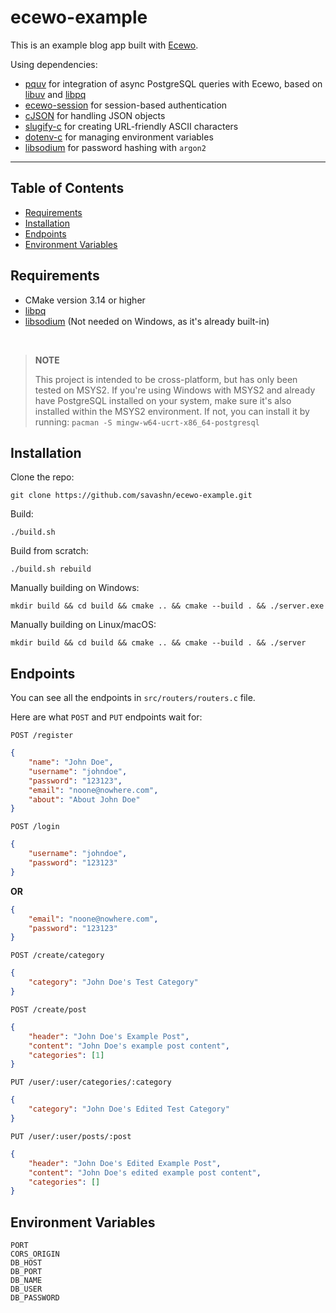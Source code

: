 # ecewo-example

This is an example blog app built with [Ecewo](https://github.com/savashn/ecewo).

Using dependencies:
- [pquv](https://github.com/savashn/pquv) for integration of async PostgreSQL queries with Ecewo, based on [libuv](https://libuv.org/) and [libpq](https://www.postgresql.org/docs/current/libpq.html)
- [ecewo-session](https://github.com/savashn/ecewo-session) for session-based authentication
- [cJSON](https://github.com/DaveGamble/cJSON) for handling JSON objects
- [slugify-c](https://github.com/savashn/slugify-c) for creating URL-friendly ASCII characters
- [dotenv-c](https://github.com/Isty001/dotenv-c) for managing environment variables
- [libsodium](https://github.com/jedisct1/libsodium) for password hashing with `argon2`

<hr />

## Table of Contents
- [Requirements](#requirements)
- [Installation](#installation)
- [Endpoints](#endpoints)
- [Environment Variables](#environment-variables)

## Requirements

- CMake version 3.14 or higher
- [libpq](https://www.postgresql.org/docs/current/libpq.html)
- [libsodium](https://github.com/jedisct1/libsodium) (Not needed on Windows, as it's already built-in)

<br />

> **NOTE**
>
> This project is intended to be cross-platform, but has only been tested on MSYS2.
> If you're using Windows with MSYS2 and already have PostgreSQL installed on your system, make sure it's also installed within the MSYS2 environment.
> If not, you can install it by running: `pacman -S mingw-w64-ucrt-x86_64-postgresql`

## Installation

Clone the repo:

```shell
git clone https://github.com/savashn/ecewo-example.git
```

Build:

```shell
./build.sh
```

Build from scratch:

```shell
./build.sh rebuild
```

Manually building on Windows:

```shell
mkdir build && cd build && cmake .. && cmake --build . && ./server.exe
```

Manually building on Linux/macOS:

```shell
mkdir build && cd build && cmake .. && cmake --build . && ./server
```

## Endpoints

You can see all the endpoints in `src/routers/routers.c` file.

Here are what `POST` and `PUT` endpoints wait for:

`POST /register`
```json
{
    "name": "John Doe",
    "username": "johndoe",
    "password": "123123",
    "email": "noone@nowhere.com",
    "about": "About John Doe"
}
```

`POST /login`
```json
{
    "username": "johndoe",
    "password": "123123"
}
```

**OR**

```json
{
    "email": "noone@nowhere.com",
    "password": "123123"
}
```

`POST /create/category`
```json
{
    "category": "John Doe's Test Category"
}
```

`POST /create/post`
```json
{
    "header": "John Doe's Example Post",
    "content": "John Doe's example post content",
    "categories": [1]
}
```

`PUT /user/:user/categories/:category`
```json
{
    "category": "John Doe's Edited Test Category"
}
```

`PUT /user/:user/posts/:post`
```json
{
    "header": "John Doe's Edited Example Post",
    "content": "John Doe's edited example post content",
    "categories": []
}
```

## Environment Variables

```
PORT
CORS_ORIGIN
DB_HOST
DB_PORT
DB_NAME
DB_USER
DB_PASSWORD
```
